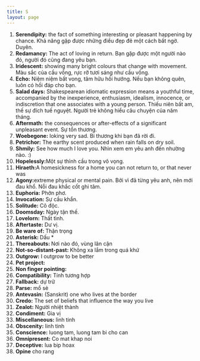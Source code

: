 ```yaml
---
title: S
layout: page
---
```


<ol>
  <li><b>Serendipity:</b> the fact of something interesting or pleasant happening by chance. Khả năng gặp được những điều đẹp đẽ một cách bất ngờ. Duyên. </li>
  <li><b>Redamancy:</b> The act of loving in return. Bạn gặp được một người nào đó, người đó cũng đang yêu bạn.</li>
  <li><b>Iridescent:</b> showing many bright colours that change with movement. Màu sắc của cầu vồng, rực rỡ tươi sáng như cầu vồng.</li>
  <li><b>Echo:</b> Niệm niệm bất vong, tâm hữu hồi hướng. Nếu bạn không quên, luôn có hồi đáp cho bạn. </li>
  <li><b>Salad days:</b> Shakespearean idiomatic expression means a youthful time, accompanied by the inexperience, enthusiasm, idealism, innocence, or indiscretion that one associates with a young person. Thiếu niên bất am, thế sự đích tuế nguyệt. Người trẻ không hiểu câu chuyện của năm tháng. </li>
  <li><b>Aftermath:</b> the consequences or after-effects of a significant unpleasant event. Sự tổn thương. </li>
  <li><b>Woebegone:</b> loking very sad. Bi thương khi bạn đã rời đi.</li>
  <li><b>Petrichor:</b> The earthy scent produced when rain falls on dry soil. </li>
  <li><b>Shmily:</b> See how much I love you. Nhìn xem em yêu anh đến nhường nào. :) </li>
  <li><b>Hopelessly:</b>Một sự thỉnh cầu trong vô vọng. </li>
  <li><b>Hiraeth:</b>A homesickness for a home you can not return to, or that never was </li>
  <li><b>Agony:</b>extreme physical or mental pain. Bởi vì đã từng yêu anh, nên mới đau khổ. Nỗi đau khắc cốt ghi tâm. </li>
  <li><b>Euphoria:</b> Phởn phơ. </li>
  <li><b>Invocation:</b> Sự cầu khẩn.</li>
  <li><b>Solitude:</b> Cô độc. </li>
  <li><b>Doomsday:</b> Ngày tận thế. </li>
  <li><b>Lovelorn:</b> Thất tình. </li>
  <li><b>Aftertaste:</b> Dư vị. </li>
  <li><b>Be ware of: </b> Thận trọng </li>
  <li><b>Asterisk: </b> Dấu * </li>
  <li><b>Thereabouts: </b> Nơi nào đó, vùng lân cận</li>
  <li><b>Not-so-distant-past: </b> Không xa lắm trong quá khứ</li>
  <li><b>Outgrow:</b> I outgrow to be better </li>
  <li><b>Pet project:</b>  </li>
  <li><b>Non finger pointing:</b> </li>
  <li><b>Compatibility:</b> Tính tương hợp </li>
  <li><b>Fallback:</b> dự trữ </li>
  <li><b>Parse:</b> mổ sẻ </li>
  <li><b>Antevasin:</b> (Sanskrit) one who lives at the border </li>
  <li><b>Credo:</b> The set of beliefs that influence the way you live </li>
  <li><b>Zealot:</b> Người nhiệt thành </li>
  <li><b>Condiment:</b> Gia vị </li>
  <li><b>Miscellaneous:</b> linh tinh </li>
  <li><b>Obscenity:</b> linh tinh </li>
  <li><b>Conscience:</b> luong tam, luong tam bi cho can</li>
  <li><b>Omnipresent:</b> Co mat khap noi</li>
  <li><b>Deceptive:</b> lua bip hoax</li>
  <li><b>Opine</b> cho rang</li>
</ol>
